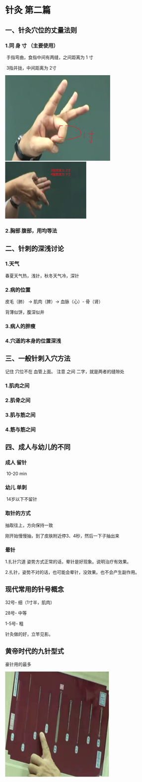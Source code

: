 # 针灸 第二篇

## 一、针灸穴位的丈量法则

### 1.同 身 寸 （主要使用）

​	手指弯曲，食指中间有两缝，之间距离为 1 寸

​	3指并拢，中间距离为 2寸

<img src="02.assets/image-20230814113633197.png" alt="image-20230814113633197" style="zoom:33%;" />

<img src="02.assets/image-20230814113500943.png" alt="image-20230814113500943" style="zoom:33%;" />

### 2.胸部 腹部，用均等法



## 二、针刺的深浅讨论

### 1.天气

春夏天气热，浅针，秋冬天气冷，深针

### 2.病的位置

皮毛（肺） -> 肌肉（脾）-> 血脉（心）- 骨（肾）

背薄似饼，腹深似井

### 3.病人的胖瘦

### 4.穴道的本身的位置深浅

## 三、一般针刺入穴方法

记住 穴位不在 血管上面。 注意 之间 二字，就是两者的缝隙处

### 1.肌肉之间

### 2.肌骨之间

### 3.肌与筋之间

### 4.筋与筋之间

## 四、成人与幼儿的不同

### 成人 留针

​	10-20 min

### 幼儿 单刺

​	14岁以下不留针

### 取针的方式

 抽取往上，方向保持一致

刚开始慢慢抽，到了皮肤附近停3、4秒，然后一下子抽出来

### 晕针

 1.扎针穴道 姿势方式正常的话，晕针是好现象。说明治疗有效果。

 2.扎针，姿势不对的话，也可能会晕针，没效果。也不会产生副作用。

## 现代常用的针号概念

32号- 细（1寸半，肌肉）

28号- 中等 

1-5号- 粗

针灸做的好，立竿见影。

## 黄帝时代的九针型式

豪针用的最多

<img src="02.assets/image-20230814121052033.png" alt="image-20230814121052033" style="zoom:33%;" />